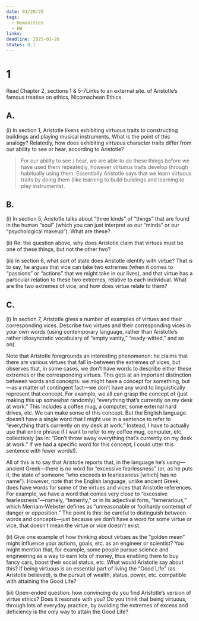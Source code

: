 ```yaml
---
date: 01/20/25
tags:
  - Humanities
  - HW
links: 
deadline: 2025-01-26
status: 0.1
---
```

# 1
Read Chapter 2, sections 1 & 5-7Links to an external site. of Aristotle’s famous treatise on ethics, Nicomachean Ethics.

## A.
(i) In section 1, Aristotle likens exhibiting virtuous traits to constructing buildings and playing musical instruments. What is the point of this analogy? Relatedly, how does exhibiting virtuous character traits differ from our ability to see or hear, according to Aristotle?
> For our ability to see / hear, we are able to do these things before we have used them repeatedly, however virtuous traits develop through habitually using them. Essentially Aristotle says that we learn virtuous traits by doing them (like learning to build buildings and learning to play instruments).
## B.
(i) In section 5, Aristotle talks about “three kinds” of “things” that are found in the human “soul” (which you can just interpret as our “minds” or our “psychological makeup”). What are these?

(ii) Re: the question above, why does Aristotle claim that virtues must be one of these things, but not the other two?

(iii) In section 6, what sort of state does Aristotle identify with virtue? That is to say, he argues that vice can take two extremes (when it comes to “passions” or “actions” that we might take in our lives), and that virtue has a particular relation to these two extremes, relative to each individual. What are the two extremes of vice, and how does virtue relate to them?

## C.
(i) In section 7, Aristotle gives a number of examples of virtues and their corresponding vices. Describe two virtues and their corresponding vices in your own words (using contemporary language, rather than Aristotle’s rather idiosyncratic vocabulary of “empty vanity,” “ready-witted,” and so on).

Note that Aristotle foregrounds an interesting phenomenon: he claims that there are various virtues that fall in-between the extremes of vices, but observes that, in some cases, we don’t have words to describe either these extremes or the corresponding virtues. This gets at an important distinction between words and concepts: we might have a concept for something, but—as a matter of contingent fact—we don’t have any word to linguistically represent that concept. For example, we all can grasp the concept of (just making this up somewhat randomly) “everything that’s currently on my desk at work.” This includes a coffee mug, a computer, some external hard drives, etc. We can make sense of this concept. But the English language doesn’t have a single word that I might use in a sentence to refer to “everything that’s currently on my desk at work.” Instead, I have to actually use that entire phrase if I want to refer to my coffee mug, computer, etc. collectively (as in: “Don’t throw away everything that’s currently on my desk at work.” If we had a specific word for this concept, I could utter this sentence with fewer words!).

All of this is to say that Aristotle reports that, in the language he’s using—ancient Greek—there is no word for “excessive fearlessness” (or, as he puts it, the state of someone “who exceeds in fearlessness [which] has no name”). However, note that the English language, unlike ancient Greek, does have words for some of the virtues and vices that Aristotle references. For example, we have a word that comes very close to “excessive fearlessness”—namely, “temerity,” or in its adjectival form, “temerarious,” which Merriam-Webster defines as “unreasonable or foolhardy contempt of danger or opposition.” The point is this: be careful to distinguish between words and concepts—just because we don’t have a word for some virtue or vice, that doesn’t mean the virtue or vice doesn’t exist. 

(ii) Give one example of how thinking about virtues as the “golden mean” might influence your actions, goals, etc. as an engineer or scientist? You might mention that, for example, some people pursue science and engineering as a way to earn lots of money, thus enabling them to buy fancy cars, boost their social status, etc. What would Aristotle say about this? If being virtuous is an essential part of living the “Good Life” (as Aristotle believed), is the pursuit of wealth, status, power, etc. compatible with attaining the Good Life?

(iii) Open-ended question: how convincing do you find Aristotle’s version of virtue ethics? Does it resonate with you? Do you think that being virtuous, through lots of everyday practice, by avoiding the extremes of excess and deficiency is the only way to attain the Good Life?







